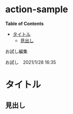# action-sample

<!-- START doctoc generated TOC please keep comment here to allow auto update -->
<!-- DON'T EDIT THIS SECTION, INSTEAD RE-RUN doctoc TO UPDATE -->
**Table of Contents**

- [タイトル](#%E3%82%BF%E3%82%A4%E3%83%88%E3%83%AB)
  - [見出し](#%E8%A6%8B%E5%87%BA%E3%81%97)

<!-- END doctoc generated TOC please keep comment here to allow auto update -->


お試し編集

お試し　2021/1/28 16:35


# タイトル

## 見出し
